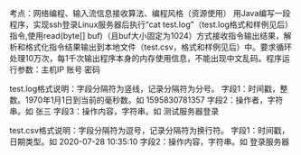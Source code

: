 考点：网络编程、输入流信息接收算法、编程风格（资源使用）
用Java编写一段程序，实现ssh登录Linux服务器后执行“cat test.log”（test.log格式和样例见后）指令,使用read(byte[] buf)（且buf大小固定为1024）方式接收指令输出结果，解析和格式化指令结果输出到本地文件（test.csv，格式和样例见后）中。要求循环处理10万次，每1千次输出程序本身的内存使用信息，不能出现中文乱码。程序运行参数：主机IP 账号 密码

test.log格式说明：字段分隔符为竖线，记录分隔符为分号。
字段1：时间戳，整数。1970年1月1日到当前的毫秒数。如 1595830781357
字段2：操作者，字符串。如 张三
字段3：操作内容，字符串。如 测试服务器登录

test.csv格式说明：字段分隔符为逗号，记录分隔符为换行符。
字段1：时间戳，日期类型。如 2020-07-28 10:35:10
字段2：操作内容，字符串。如 登录服务器
